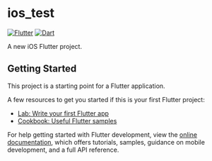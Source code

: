 # ios_test
[![Flutter](https://github.com/karmokarsurjit/ios_test/actions/workflows/flutter.yml/badge.svg)](https://github.com/karmokarsurjit/ios_test/actions/workflows/flutter.yml)
[![Dart](https://github.com/karmokarsurjit/ios_test/actions/workflows/dart.yml/badge.svg)](https://github.com/karmokarsurjit/ios_test/actions/workflows/dart.yml)

A new iOS Flutter project.

## Getting Started

This project is a starting point for a Flutter application.

A few resources to get you started if this is your first Flutter project:

- [Lab: Write your first Flutter app](https://docs.flutter.dev/get-started/codelab)
- [Cookbook: Useful Flutter samples](https://docs.flutter.dev/cookbook)

For help getting started with Flutter development, view the
[online documentation](https://docs.flutter.dev/), which offers tutorials,
samples, guidance on mobile development, and a full API reference.
